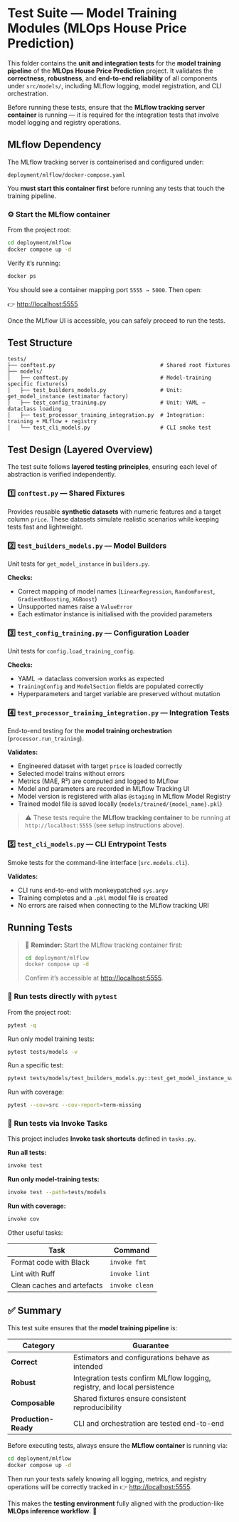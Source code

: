 # **Test Suite — Model Training Modules (MLOps House Price Prediction)**

This folder contains the **unit and integration tests** for the **model training pipeline** of the **MLOps House Price Prediction** project.
It validates the **correctness**, **robustness**, and **end-to-end reliability** of all components under `src/models/`, including MLflow logging, model registration, and CLI orchestration.

Before running these tests, ensure that the **MLflow tracking server container** is running — it is required for the integration tests that involve model logging and registry operations.



## **MLflow Dependency**

The MLflow tracking server is containerised and configured under:

```
deployment/mlflow/docker-compose.yaml
```

You **must start this container first** before running any tests that touch the training pipeline.

### ⚙️ Start the MLflow container

From the project root:

```bash
cd deployment/mlflow
docker compose up -d
```

Verify it’s running:

```bash
docker ps
```

You should see a container mapping port `5555 → 5000`.
Then open:

👉 [http://localhost:5555](http://localhost:5555)

Once the MLflow UI is accessible, you can safely proceed to run the tests.



## **Test Structure**

```
tests/
├── conftest.py                                 # Shared root fixtures
├── models/
│   ├── conftest.py                             # Model-training specific fixture(s)
│   ├── test_builders_models.py                 # Unit: get_model_instance (estimator factory)
│   ├── test_config_training.py                 # Unit: YAML → dataclass loading
│   ├── test_processor_training_integration.py  # Integration: training + MLflow + registry
│   └── test_cli_models.py                      # CLI smoke test
```



## **Test Design (Layered Overview)**

The test suite follows **layered testing principles**, ensuring each level of abstraction is verified independently.

### 1️⃣ `conftest.py` — Shared Fixtures

Provides reusable **synthetic datasets** with numeric features and a target column `price`.
These datasets simulate realistic scenarios while keeping tests fast and lightweight.



### 2️⃣ `test_builders_models.py` — Model Builders

Unit tests for `get_model_instance` in `builders.py`.

**Checks:**

* Correct mapping of model names (`LinearRegression`, `RandomForest`, `GradientBoosting`, `XGBoost`)
* Unsupported names raise a `ValueError`
* Each estimator instance is initialised with the provided parameters



### 3️⃣ `test_config_training.py` — Configuration Loader

Unit tests for `config.load_training_config`.

**Checks:**

* YAML → dataclass conversion works as expected
* `TrainingConfig` and `ModelSection` fields are populated correctly
* Hyperparameters and target variable are preserved without mutation



### 4️⃣ `test_processor_training_integration.py` — Integration Tests

End-to-end testing for the **model training orchestration** (`processor.run_training`).

**Validates:**

* Engineered dataset with target `price` is loaded correctly
* Selected model trains without errors
* Metrics (MAE, R²) are computed and logged to MLflow
* Model and parameters are recorded in MLflow Tracking UI
* Model version is registered with alias `@staging` in MLflow Model Registry
* Trained model file is saved locally (`models/trained/{model_name}.pkl`)

> ⚠️ These tests require the **MLflow tracking container** to be running at
> `http://localhost:5555` (see setup instructions above).



### 5️⃣ `test_cli_models.py` — CLI Entrypoint Tests

Smoke tests for the command-line interface (`src.models.cli`).

**Validates:**

* CLI runs end-to-end with monkeypatched `sys.argv`
* Training completes and a `.pkl` model file is created
* No errors are raised when connecting to the MLflow tracking URI



## **Running Tests**

> 🧠 **Reminder:** Start the MLflow tracking container first:
>
> ```bash
> cd deployment/mlflow
> docker compose up -d
> ```
>
> Confirm it’s accessible at [http://localhost:5555](http://localhost:5555).



### 🔹 Run tests directly with `pytest`

From the project root:

```bash
pytest -q
```

Run only model training tests:

```bash
pytest tests/models -v
```

Run a specific test:

```bash
pytest tests/models/test_builders_models.py::test_get_model_instance_supported
```

Run with coverage:

```bash
pytest --cov=src --cov-report=term-missing
```



### 🔹 Run tests via Invoke Tasks

This project includes **Invoke task shortcuts** defined in `tasks.py`.

**Run all tests:**

```bash
invoke test
```

**Run only model-training tests:**

```bash
invoke test --path=tests/models
```

**Run with coverage:**

```bash
invoke cov
```

Other useful tasks:

| Task                       | Command        |
| -- | -- |
| Format code with Black     | `invoke fmt`   |
| Lint with Ruff             | `invoke lint`  |
| Clean caches and artefacts | `invoke clean` |



## ✅ **Summary**

This test suite ensures that the **model training pipeline** is:

| Category             | Guarantee                                                                 |
| -- | - |
| **Correct**          | Estimators and configurations behave as intended                          |
| **Robust**           | Integration tests confirm MLflow logging, registry, and local persistence |
| **Composable**       | Shared fixtures ensure consistent reproducibility                         |
| **Production-Ready** | CLI and orchestration are tested end-to-end                               |

Before executing tests, always ensure the **MLflow container** is running via:

```bash
cd deployment/mlflow
docker compose up -d
```

Then run your tests safely knowing all logging, metrics, and registry operations will be correctly tracked in
👉 [http://localhost:5555](http://localhost:5555).

This makes the **testing environment** fully aligned with the production-like **MLOps inference workflow**. 🚀
